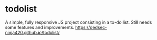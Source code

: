 # todolist
A simple, fully responsive JS project consisting in a to-do list.
Still needs some features and improvements.
https://dedsec-ninja420.github.io/todolist/
